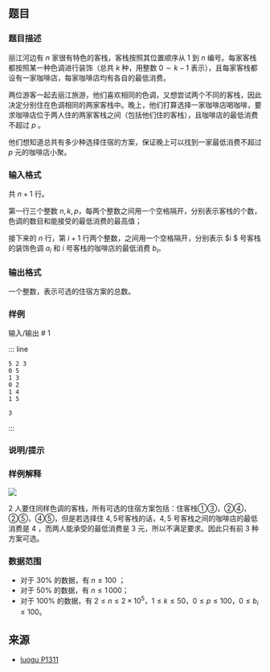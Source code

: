 ## 题目




### 题目描述

丽江河边有 $n$ 家很有特色的客栈，客栈按照其位置顺序从 $1$ 到 $n$ 编号。每家客栈都按照某一种色调进行装饰（总共 $k$ 种，用整数 $0 \sim k-1$ 表示），且每家客栈都设有一家咖啡店，每家咖啡店均有各自的最低消费。

两位游客一起去丽江旅游，他们喜欢相同的色调，又想尝试两个不同的客栈，因此决定分别住在色调相同的两家客栈中。晚上，他们打算选择一家咖啡店喝咖啡，要求咖啡店位于两人住的两家客栈之间（包括他们住的客栈），且咖啡店的最低消费不超过 $p$ 。

他们想知道总共有多少种选择住宿的方案，保证晚上可以找到一家最低消费不超过 $p$ 元的咖啡店小聚。



### 输入格式
共 $n+1$ 行。

第一行三个整数 $n, k, p$，每两个整数之间用一个空格隔开，分别表示客栈的个数，色调的数目和能接受的最低消费的最高值；

接下来的 $n$ 行，第 $i+1$ 行两个整数，之间用一个空格隔开，分别表示 $i $ 号客栈的装饰色调 $a_i$ 和 $i$ 号客栈的咖啡店的最低消费 $b_i$。



### 输出格式

一个整数，表示可选的住宿方案的总数。




### 样例


输入/输出 # 1

::: line
```
5 2 3 
0 5 
1 3 
0 2 
1 4 
1 5 

```

```
3

```
:::





### 说明/提示
### 样例解释

![](https://cdn.luogu.com.cn/upload/pic/101.png) 

2 人要住同样色调的客栈，所有可选的住宿方案包括：住客栈①③，②④，②⑤，④⑤，但是若选择住 $4,5$号客栈的话，$4,5$ 号客栈之间的咖啡店的最低消费是 $4$ ，而两人能承受的最低消费是 $3$ 元，所以不满足要求。因此只有前 $3$ 种方案可选。

### 数据范围

- 对于 $30\%$ 的数据，有 $n \leq 100$ ；
- 对于 $50\%$ 的数据，有 $n \leq 1\,000$；
- 对于 $100\%$ 的数据，有 $2 \leq n \leq 2 \times 10^5$，$1 \leq k \leq 50$，$0 \leq p \leq 100$，$0 \leq b_i \leq 100$。


## 来源

- [luogu P1311](https://www.luogu.com.cn/problem/P1311)
